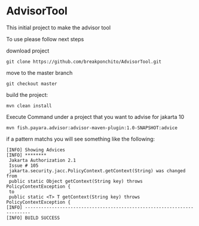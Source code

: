 # AdvisorTool
This initial project to make the advisor tool

To use please follow next steps 

download project

```
git clone https://github.com/breakponchito/AdvisorTool.git
```

move to the  master branch

```
git checkout master 
```

build the project:

```
mvn clean install
```

Execute Command under a project that you want to advise for jakarta 10

```
mvn fish.payara.advisor:advisor-maven-plugin:1.0-SNAPSHOT:advice
```

if a pattern matchs you will see something like the following:

```
[INFO] Showing Advices
[INFO] ********
 Jakarta Authorization 2.1
 Issue # 105
 jakarta.security.jacc.PolicyContext.getContext(String) was changed from
 public static Object getContext(String key) throws PolicyContextException {
 to
 public static <T> T getContext(String key) throws PolicyContextException {
[INFO] ------------------------------------------------------------------------
[INFO] BUILD SUCCESS
```

